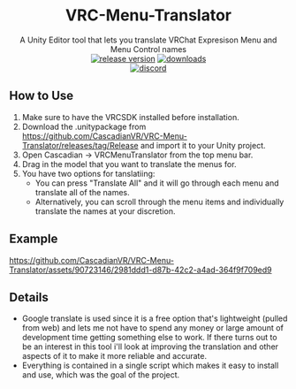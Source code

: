 <div align="center">

# VRC-Menu-Translator

A Unity Editor tool that lets you translate VRChat Expresison Menu and Menu Control names    
[![release version](https://img.shields.io/github/v/release/CascadianVR/VRC-Menu-Translator?style=for-the-badge)](https://github.com/CascadianVR/VRC-Menu-Translator/releases/latest)
[![downloads](https://img.shields.io/github/downloads/CascadianVR/VRC-Menu-Translator/total?style=for-the-badge&label=Downloads%20Total)](https://github.com/CascadianVR/VRC-Menu-Translator/releases/latest)
<br>
[![discord](https://discordapp.com/api/guilds/522269252854480896/widget.png?style=shield)](https://discord.gg/q3g3fmR)

</div>

## How to Use
1. Make sure to have the VRCSDK installed before installation.
2. Download the .unitypackage from https://github.com/CascadianVR/VRC-Menu-Translator/releases/tag/Release and import it to your Unity project.
3. Open Cascadian -> VRCMenuTranslator from the top menu bar.
4. Drag in the model that you want to translate the menus for.
5. You have two options for tanslatiing:
    - You can press "Translate All" and it will go through each menu and translate all of the names.
    - Alternatively, you can scroll through the menu items and individually translate the names at your discretion.

## Example
https://github.com/CascadianVR/VRC-Menu-Translator/assets/90723146/2981ddd1-d87b-42c2-a4ad-364f9f709ed9

## Details
- Google translate is used since it is a free option that's lightweight (pulled from web) and lets me not have to spend any money or large amount of development time getting something else to work. If there turns out to be an interest in this tool i'll look at improving the translation and other aspects of it to make it more reliable and accurate.
- Everything is contained in a single script which makes it easy to install and use, which was the goal of the project.
